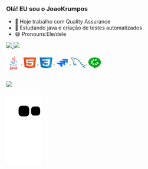 ### Olá! EU sou o JoaoKrumpos

- 🔭 Hoje trabalho com Quality Assurance
- 🌱 Estudando java e criação de testes automatizados 
- 😄 Pronouns:Ele/dele

<div>
  <a href="https://github.com/rafaballerini">
  <img height="180em" src="https://github-readme-stats.vercel.app/api?username=joaokrumpos&show_icons=true&theme=chartreuse-dark&include_all_commits=true&count_private=true"/>
  <img height="180em" src="https://github-readme-stats.vercel.app/api/top-langs/?username=joaokrumpos&layout=compact&langs_count=7&theme=chartreuse-dark"/>
</div>
  
  <div style="display: inline_block"><br>
  <img align="center" alt="joao-Java" height="40" width="40"src = "https://github.com/devicons/devicon/blob/master/icons/java/java-original-wordmark.svg">
  <img align="center" alt="Rafa-HTML" height="30" width="40" src="https://raw.githubusercontent.com/devicons/devicon/master/icons/html5/html5-original.svg">
  <img align="center" alt="Rafa-CSS" height="30" width="40" src="https://raw.githubusercontent.com/devicons/devicon/master/icons/css3/css3-original.svg">
    <img align="center" alt="Rafa-CSS" height="30" width="40" src="https://github.com/devicons/devicon/blob/master/icons/jira/jira-original.svg">
    <img align="center" alt="Rafa-CSS" height="30" width="40" src="https://github.com/devicons/devicon/blob/master/icons/mysql/mysql-original.svg">
        <img align="center" alt="Rafa-CSS" height="30" width="40" src="https://github.com/devicons/devicon/blob/master/icons/cucumber/cucumber-plain.svg">
  </div>
    
  ##  
    
    
<div> 
  
  <a href="https://www.linkedin.com/in/jo%C3%A3o-krumpos-a1411610a/" target="_blank"><img src="https://img.shields.io/badge/-LinkedIn-%230077B5?style=for-the-badge&logo=linkedin&logoColor=white" target="_blank"></a> 
 
  ![Snake animation](https://github.com/rafaballerini/rafaballerini/blob/output/github-contribution-grid-snake.svg)
 
</div>
   

